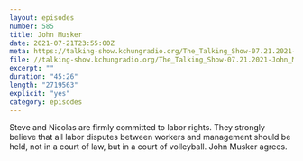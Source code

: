 ```yaml
---
layout: episodes
number: 585
title: John Musker
date: 2021-07-21T23:55:00Z
meta: https://talking-show.kchungradio.org/The_Talking_Show-07.21.2021-John_Musker.mp3
file: //talking-show.kchungradio.org/The_Talking_Show-07.21.2021-John_Musker.mp3
excerpt: ""
duration: "45:26"
length: "2719563"
explicit: "yes"
category: episodes
---
```

Steve and Nicolas are firmly committed to labor rights. They strongly believe that all labor disputes between workers and management should be held, not in a court of law, but in a court of volleyball. John Musker agrees. 
